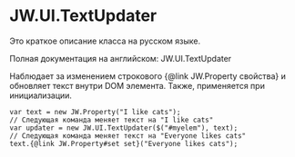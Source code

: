 ﻿# JW.UI.TextUpdater

Это краткое описание класса на русском языке.

Полная документация на английском: JW.UI.TextUpdater

Наблюдает за изменением строкового {@link JW.Property свойства} и обновляет текст внутри DOM элемента.
Также, применяется при инициализации.

    var text = new JW.Property("I like cats");
    // Следующая команда меняет текст на "I like cats"
    var updater = new JW.UI.TextUpdater($("#myelem"), text);
    // Следующая команда меняет текст на "Everyone likes cats"
    text.{@link JW.Property#set set}("Everyone likes cats");
